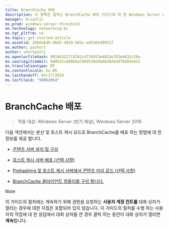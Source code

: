 ```yaml
---
title: BranchCache 배포
description: 이 항목은 일부는 BranchCache 배포 가이드에 대 한 Windows Server 2016, 지사에 WAN 대역폭 사용량을 최적화 하기 위해 분산 및 호스트 캐시 모드로 BranchCache를 배포 하는 방법을 보여 주는
manager: brianlic
ms.prod: windows-server-threshold
ms.technology: networking-bc
ms.tgt_pltfrm: na
ms.topic: get-started-article
ms.assetid: 30b0a6d9-d6d5-4019-b8dc-ed5365d9921f
ms.author: pashort
author: shortpatti
ms.openlocfilehash: 80184322719292c4776923e4023e783eb632c26e
ms.sourcegitcommit: 0d0b32c8986ba7db9536e0b8648d4ddf9b03e452
ms.translationtype: MT
ms.contentlocale: ko-KR
ms.lasthandoff: 04/17/2019
ms.locfileid: "59862054"
---
```

# <a name="deploy-branchcache"></a>BranchCache 배포

>적용 대상: Windows Server (반기 채널), Windows Server 2016

다음 섹션에서는 분산 및 호스트 캐시 모드로 BranchCache를 배포 하는 방법에 대 한 정보를 제공 합니다.  
  
-   [콘텐츠 서버 설치 및 구성](Install-and-Configure-Content-Servers.md)  
  
-   [호스트 캐시 서버 배포 &#40;선택 사항&#41;](deploy-hosted-cache-servers.md)  
  
-   [Prehashing 및 호스트 캐시 서버에서 콘텐츠 미리 로드 &#40;선택 사항&#41;](prehashing-and-preloading.md)  
  
-   [BranchCache 클라이언트 컴퓨터를 구성 합니다.](Configure-BranchCache-Client-Computers.md)  
  
> [!NOTE]  
> 이 가이드의 절차에는 계속하기 위해 권한을 요청하는 **사용자 계정 컨트롤** 대화 상자가 열리는 경우에 대한 지침은 포함되어 있지 않습니다. 이 가이드의 절차를 수행 하는 사용자의 작업에 대 한 응답에서 대화 상자를 연 경우 클릭 하는 동안이 대화 상자가 열리면 **계속**합니다.  
  


